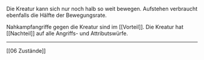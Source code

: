 Die Kreatur kann sich nur noch halb so weit bewegen. 
Aufstehen verbraucht ebenfalls die Hälfte der Bewegungsrate.

Nahkampfangriffe gegen die Kreatur sind im [[Vorteil]]. 
Die Kreatur hat [[Nachteil]] auf alle Angriffs- und Attributswürfe.

---
[[06 Zustände]]
